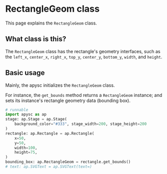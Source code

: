 # RectangleGeom class

This page explains the `RectangleGeom` class.

## What class is this?

The `RectangleGeom` class has the rectangle's geometry interfaces, such as the `left_x`, `center_x`, `right_x`, `top_y`, `center_y`, `bottom_y`, `width`, and `height`.

## Basic usage

Mainly, the apysc initializes the `RectangleGeom` class.

For instance, the `get_bounds` method returns a `RectangleGeom` instance; and sets its instance's rectangle geometry data (bounding box).

```py
# runnable
import apysc as ap
stage: ap.Stage = ap.Stage(
    background_color="#333", stage_width=200, stage_height=200
)
rectangle: ap.Rectangle = ap.Rectangle(
    x=50,
    y=50,
    width=100,
    height=75,
)
bounding_box: ap.RectangleGeom = rectangle.get_bounds()
# text: ap.SVGText = ap.SVGText(text=)
```

